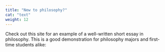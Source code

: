 ```yaml
---
title: "New to philosophy?"
cat: "text"
weight: 12
---
```

Check out this site for an example of a well-written short essay in philosophy. This is a good demonstration for philosophy majors and first-time students alike: